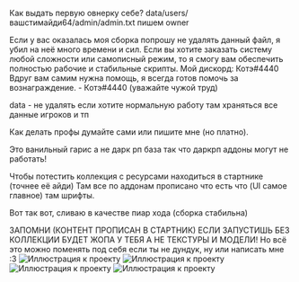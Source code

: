 Как выдать первую овнерку себе? 
data/users/вашстимайди64/admin/admin.txt пишем owner


Если у вас оказалась моя сборка попрошу не удалять данный файл, я убил на неё много времени и сил.
Если вы хотите заказать систему любой сложности или самописный режим, то я смогу вам обеспечить полностью рабочие и стабильные скрипты.
Мой дискорд: Котэ#4440
Вдруг вам самим нужна помощь, я всегда готов помочь за вознаграждение. - Котэ#4440 (уважайте чужой труд)

data - не удалять если хотите нормальную работу
там храняться все данные игроков и тп

Как делать профы думайте сами или пишите мне (но платно).

Это ванильный гарис а не дарк рп база так что даркрп аддоны могут не работать!

Чтобы потестить коллекция с ресурсами находиться в стартнике (точнее её айди)
Там все по аддонам прописано что есть что (UI самое главное) там шрифты.

Вот так вот, сливаю в качестве пиар хода (сборка стабильна)

ЗАПОМНИ (КОНТЕНТ ПРОПИСАН В СТАРТНИК) ЕСЛИ ЗАПУСТИШЬ БЕЗ КОЛЛЕКЦИИ БУДЕТ ЖОПА У ТЕБЯ А НЕ ТЕКСТУРЫ И МОДЕЛИ!
Но всё это можно поменять под себя если ты не дундук, ну или написать мне :3
![Иллюстрация к проекту](https://media.discordapp.net/attachments/901226871151276122/901233527981486151/unknown.png?width=1194&height=666)
![Иллюстрация к проекту](https://media.discordapp.net/attachments/901226871151276122/901233668683595776/unknown.png?width=1159&height=667)
![Иллюстрация к проекту](https://media.discordapp.net/attachments/901226871151276122/901233732395094026/unknown.png?width=1147&height=667)
![Иллюстрация к проекту](https://media.discordapp.net/attachments/901226871151276122/901234013044375562/unknown.png?width=1239&height=667)
